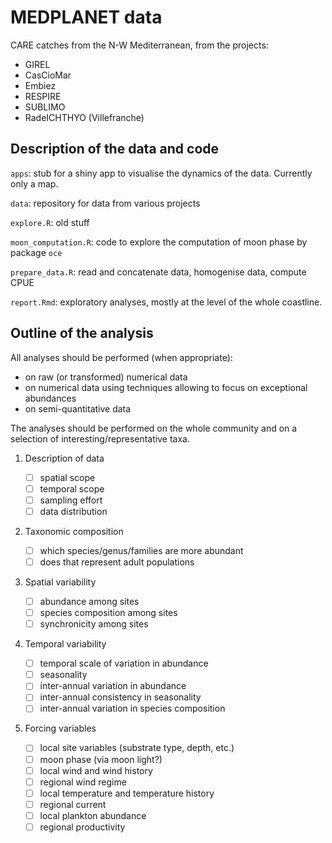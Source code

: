 # MEDPLANET data

CARE catches from the N-W Mediterranean, from the projects:

- GIREL
- CasCioMar
- Embiez
- RESPIRE
- SUBLIMO
- RadeICHTHYO (Villefranche)

## Description of the data and code

`apps`: stub for a shiny app to visualise the dynamics of the data. Currently only a map.

`data`: repository for data from various projects

`explore.R`: old stuff

`moon_computation.R`: code to explore the computation of moon phase by package `oce` 

`prepare_data.R`: read and concatenate data, homogenise data, compute CPUE

`report.Rmd`: exploratory analyses, mostly at the level of the whole coastline.


## Outline of the analysis

All analyses should be performed (when appropriate):

-   on raw (or transformed) numerical data
-   on numerical data using techniques allowing to focus on exceptional abundances
-   on semi-quantitative data

The analyses should be performed on the whole community and on a selection of interesting/representative taxa.

1. Description of data
    - ☐ spatial scope
    - ☐ temporal scope
    - ☐ sampling effort
    - ☐ data distribution

2. Taxonomic composition
    - ☐ which species/genus/families are more abundant
    - ☐ does that represent adult populations

3. Spatial variability
    - ☐ abundance among sites
    - ☐ species composition among sites
    - ☐ synchronicity among sites
    
4. Temporal variability
    - ☐ temporal scale of variation in abundance
    - ☐ seasonality
    - ☐ inter-annual variation in abundance
    - ☐ inter-annual consistency in seasonality
    - ☐ inter-annual variation in species composition
        
5. Forcing variables
    - ☐ local site variables (substrate type, depth, etc.)
    - ☐ moon phase (via moon light?)
    - ☐ local wind and wind history
    - ☐ regional wind regime
    - ☐ local temperature and temperature history
    - ☐ regional current
    - ☐ local plankton abundance
    - ☐ regional productivity
